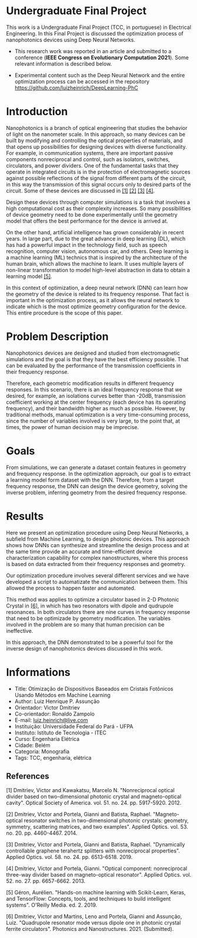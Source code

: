 # Undergraduate Final Project
This work is a Undergraduate Final Project (TCC, in portuguese) in Electrical Engineering. In this Final Project is discussed the optimization process of nanophotonics devices using Deep Neural Networks.

- This research work was reported in an article and submitted to a conference (**IEEE Congress on Evolutionary Computation 2021**). Some relevant information is described below.

- Experimental content such as the Deep Neural Network and the entire optimization process can be accessed in the repository https://github.com/luizheinrich/DeepLearning-PhC

# Introduction
Nanophotonics is a branch of optical engineering that studies the behavior of light on the nanometer scale. In this approach, so many devices can be built by modifying and controlling the optical properties of materials, and that opens up possibilities for designing devices with diverse functionality. For example, in communication systems, there are important passive components nonreciprocal and control, such as isolators, switches, circulators, and power dividers. One of the fundamental tasks that they operate in integrated circuits is in the protection of electromagnetic sources against possible reflections of the signal from different parts of the circuit, in this way the transmission of this signal occurs only to desired parts of the circuit. Some of these devices are discussed in [[1]](#1) [[2]](#2) [[3]](#3) [[4]](#4).

Design these devices through computer simulations is a task that involves a high computational cost as their complexity increases. So many possibilities of device geometry need to be done experimentally until the geometry model that offers the best performance for the device is arrived at.

On the other hand, artificial intelligence has grown considerably in recent years. In large part, due to the great advance in deep learning (DL), which has had a powerful impact in the technology field, such as speech recognition, computer vision, autonomous car, and others. Deep learning is a machine learning (ML) technics that is inspired by the architecture of the human brain, which allows the machine to learn. It uses multiple layers of non-linear transformation to model high-level abstraction in data to obtain a learning model [[5]](#5).

In this context of optimization, a deep neural network (DNN) can learn how the geometry of the device is related to its frequency response. That fact is important in the optimization process, as it allows the neural network to indicate which is the most optimize geometry configuration for the device. This entire procedure is the scope of this paper.

# Problem Description
Nanophotonics devices are designed and studied from electromagnetic simulations and the goal is that they have the best efficiency possible. That can be evaluated by the performance of the transmission coefficients in their frequency response.

Therefore, each geometric modification results in different frequency responses. In this scenario, there is an ideal frequency response that we desired, for example, an isolations curves better than -20dB, transmission coefficient working at the center frequency (each device has its operating frequency), and their bandwidth higher as much as possible. However, by traditional methods, manual optimization is a very time-consuming process, since the number of variables involved is very large, to the point that, at times, the power of human decision may be imprecise.

# Goals
From simulations, we can generate a dataset contain features in geometry and frequency response. In the optimization approach, our goal is to extract a learning model form dataset with the DNN. Therefore, from a target frequency response, the DNN can design the device geometry, solving the inverse problem, inferring geometry from the desired frequency response.

# Results
Here we present an optimization procedure using Deep Neural Networks, a subfield from Machine Learning, to design photonic devices. This approach shows how DNNs can synthesize and streamline the design process and at the same time provide an accurate and time-efficient device characterization capability for complex nanostructures, where this process is based on data extracted from their frequency responses and geometry.

Our optimization procedure involves several different services and we have developed a script to automatizate the communication between them. This allowed the process to happen faster and automated.

This method was applies to optimize a circulator based in 2-D Photonic Crystal in [[6]](#6), in which has two resonators with dipole and qudrupole resonances. In both circulators there are nine curves in frequency response that need to be optimizade by geometry modification. The variables involved in the problem are so many that human precision can be ineffective. 

In this approach, the DNN demonstrated to be a powerful tool for the inverse design of nanophotonics devices discussed in this work.

# Informations
- Title: Otimização de Dispositivos Baseados em Cristais Fotônicos Usando Métodos em Machine Learning
- Author: Luiz Henrique P. Assunção
- Orientador: Victor Dmitriev
- Co-orientador: Ronaldo Zampolo
- E-mail: luiz.heinrich@live.com
- Instituição: Universidade Federal do Pará - UFPA
- Instituto: Istituto de Tecnologia - ITEC
- Curso: Engenharia Elétrica
- Cidade: Belém
- Categoria: Monografia
- Tags: TCC, engenharia, elétrica

## References
<a id="1">[1]</a> 
Dmitriev, Victor and Kawakatsu, Marcelo N. 
"Nonreciprocal optical divider based on two-dimensional photonic crystal and magneto-optical cavity". 
Optical Society of America.
vol. 51.
no. 24.
pp. 5917-5920.
2012.

<a id="2">[2]</a> 
Dmitriev, Victor and Portela, Gianni and Batista, Raphael.
"Magneto-optical resonator switches in two-dimensional photonic crystals: geometry, symmetry, scattering matrices, and two examples". 
Applied Optics.
vol. 53.
no. 20.
pp. 4460-4467.
2014.

<a id="3">[3]</a> 
Dmitriev, Victor and Portela, Gianni and Batista, Raphael.
"Dynamically controllable graphene terahertz splitters with nonreciprocal properties". 
Applied Optics.
vol. 58.
no. 24.
pp. 6513-6518.
2019.

<a id="4">[4]</a> 
Dmitriev, Victor and Portela, Gianni.
"Optical component: nonreciprocal three-way divider based on magneto-optical resonator". 
Applied Optics.
vol. 52.
no. 27.
pp. 6657-6662.
2013.

<a id="5">[5]</a> 
Géron, Aurélien.
"Hands-on machine learning with Scikit-Learn, Keras, and TensorFlow: Concepts, tools, and techniques to build intelligent systems".
O'Reilly Media.
ed. 2.
2019.

<a id="6">[6]</a> 
Dmitriev, Victor and Martins, Leno and Portela, Gianni and Assunção, Luiz. 
"Quadrupole resonator mode versus dipole one in photonic crystal ferrite circulators". 
Photonics and Nanostructures.
2021.
(Submitted).